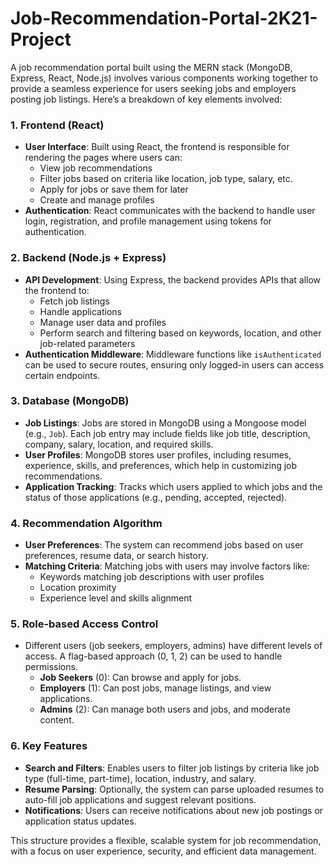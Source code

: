 ﻿# Job-Recommendation-Portal-2K21-Project


A job recommendation portal built using the MERN stack (MongoDB, Express, React, Node.js) involves various components working together to provide a seamless experience for users seeking jobs and employers posting job listings. Here’s a breakdown of key elements involved:

### 1. **Frontend (React)**
   - **User Interface**: Built using React, the frontend is responsible for rendering the pages where users can:
     - View job recommendations
     - Filter jobs based on criteria like location, job type, salary, etc.
     - Apply for jobs or save them for later
     - Create and manage profiles
   - **Authentication**: React communicates with the backend to handle user login, registration, and profile management using tokens for authentication.

### 2. **Backend (Node.js + Express)**
   - **API Development**: Using Express, the backend provides APIs that allow the frontend to:
     - Fetch job listings
     - Handle applications
     - Manage user data and profiles
     - Perform search and filtering based on keywords, location, and other job-related parameters
   - **Authentication Middleware**: Middleware functions like `isAuthenticated` can be used to secure routes, ensuring only logged-in users can access certain endpoints.

### 3. **Database (MongoDB)**
   - **Job Listings**: Jobs are stored in MongoDB using a Mongoose model (e.g., `Job`). Each job entry may include fields like job title, description, company, salary, location, and required skills.
   - **User Profiles**: MongoDB stores user profiles, including resumes, experience, skills, and preferences, which help in customizing job recommendations.
   - **Application Tracking**: Tracks which users applied to which jobs and the status of those applications (e.g., pending, accepted, rejected).

### 4. **Recommendation Algorithm**
   - **User Preferences**: The system can recommend jobs based on user preferences, resume data, or search history.
   - **Matching Criteria**: Matching jobs with users may involve factors like:
     - Keywords matching job descriptions with user profiles
     - Location proximity
     - Experience level and skills alignment

### 5. **Role-based Access Control**
   - Different users (job seekers, employers, admins) have different levels of access. A flag-based approach (0, 1, 2) can be used to handle permissions.
     - **Job Seekers** (0): Can browse and apply for jobs.
     - **Employers** (1): Can post jobs, manage listings, and view applications.
     - **Admins** (2): Can manage both users and jobs, and moderate content.

### 6. **Key Features**
   - **Search and Filters**: Enables users to filter job listings by criteria like job type (full-time, part-time), location, industry, and salary.
   - **Resume Parsing**: Optionally, the system can parse uploaded resumes to auto-fill job applications and suggest relevant positions.
   - **Notifications**: Users can receive notifications about new job postings or application status updates.

This structure provides a flexible, scalable system for job recommendation, with a focus on user experience, security, and efficient data management.
